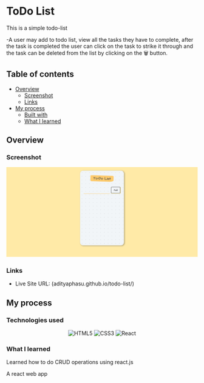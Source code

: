 # ToDo List

This is a simple todo-list 

-A user may add to todo list, view all the tasks they have to complete, after the task is completed the user can click on the task to strike it through and the task can be deleted from the list by clicking on the 🗑️ button.

## Table of contents

- [Overview](#overview)
  - [Screenshot](#screenshot)
  - [Links](#links)
- [My process](#my-process)
  - [Built with](#built-with)
  - [What I learned](#what-i-learned)

## Overview

### Screenshot

![Screenshot](./screenshot/ToDo-List.png)


### Links

- Live Site URL: (adityaphasu.github.io/todo-list/)

## My process

### Technologies used

<div align="center">

![HTML5](https://img.shields.io/badge/html5-%23E34F26.svg?style=for-the-badge&logo=html5&logoColor=white)
![CSS3](https://img.shields.io/badge/css3-%231572B6.svg?style=for-the-badge&logo=css3&logoColor=white) 
![React](https://img.shields.io/badge/react-%2320232a.svg?style=for-the-badge&logo=react&logoColor=%2361DAFB)

</div>

### What I learned

Learned how to do CRUD operations using react.js

A react web app

